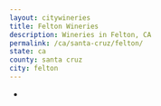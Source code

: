 ```yaml
---
layout: citywineries
title: Felton Wineries
description: Wineries in Felton, CA
permalink: /ca/santa-cruz/felton/
state: ca
county: santa cruz
city: felton
---
```

-
